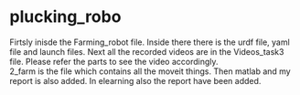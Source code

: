 # plucking_robo

Firtsly inisde the Farming_robot file. Inside there there is the urdf file, yaml file and launch files.
Next all the recorded videos are in the Videos_task3 file. Please refer the parts to see the video accordingly.  
2_farm is the file which contains all the moveit things.
Then matlab and my report is also added. In elearning also the report have been added. 
